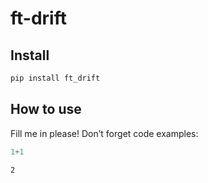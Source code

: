 # ft-drift


<!-- WARNING: THIS FILE WAS AUTOGENERATED! DO NOT EDIT! -->

## Install

``` sh
pip install ft_drift
```

## How to use

Fill me in please! Don’t forget code examples:

``` python
1+1
```

    2

